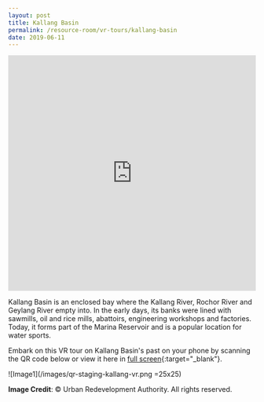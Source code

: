 ```yaml
---
layout: post
title: Kallang Basin
permalink: /resource-room/vr-tours/kallang-basin
date: 2019-06-11
---
```


<iframe width="100%" height="480px" src="https://poly.google.com/view/e1B6x8DtSt9/embed?chrome=min" frameborder="0" style="border:none;" allowvr="yes" allow="vr; xr; accelerometer; magnetometer; gyroscope; autoplay;" allowfullscreen mozallowfullscreen="true" webkitallowfullscreen="true" onmousewheel="" ></iframe>

Kallang Basin is an enclosed bay where the Kallang River, Rochor River and Geylang River empty into. In the early days, its banks were lined with sawmills, oil and rice mills, abattoirs, engineering workshops and factories. Today, it forms part of the Marina Reservoir and is a popular location for water sports.

Embark on this VR tour on Kallang Basin's past on your phone by scanning the QR code below or view it here in [full screen](https://poly.google.com/u/2/view/e1B6x8DtSt9){:target="_blank"}.

![Image1](/images/qr-staging-kallang-vr.png =25x25) 

**Image Credit**: © Urban Redevelopment Authority. All rights reserved.

